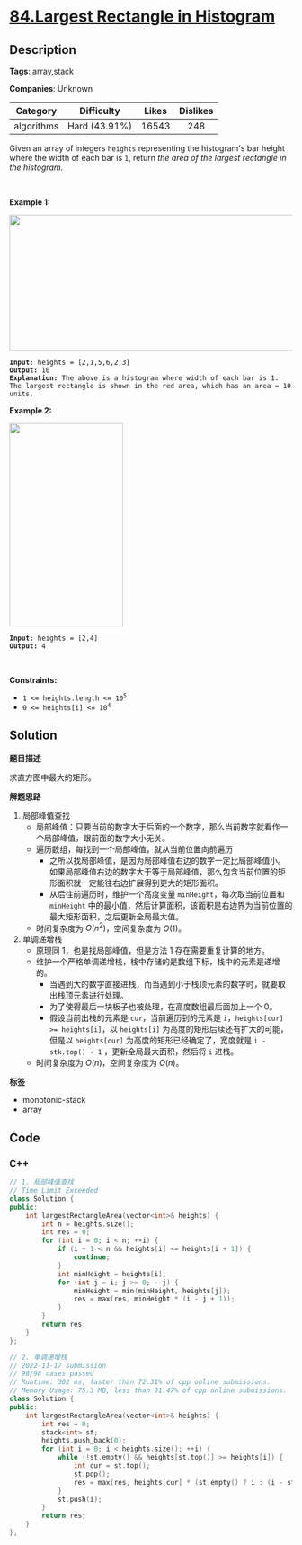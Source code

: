 # [84.Largest Rectangle in Histogram](https://leetcode.com/problems/largest-rectangle-in-histogram/description/)

## Description

**Tags**: array,stack

**Companies**: Unknown

|  Category  |  Difficulty   | Likes | Dislikes |
| :--------: | :-----------: | :---: | :------: |
| algorithms | Hard (43.91%) | 16543 |   248    |

<p>Given an array of integers <code>heights</code> representing the histogram&#39;s bar height where the width of each bar is <code>1</code>, return <em>the area of the largest rectangle in the histogram</em>.</p>
<p>&nbsp;</p>
<p><strong class="example">Example 1:</strong></p>
<img alt="" src="https://assets.leetcode.com/uploads/2021/01/04/histogram.jpg" style="width: 522px; height: 242px;" />
<pre><code><strong>Input:</strong> heights = [2,1,5,6,2,3]
<strong>Output:</strong> 10
<strong>Explanation:</strong> The above is a histogram where width of each bar is 1.
The largest rectangle is shown in the red area, which has an area = 10 units.</code></pre>
<p><strong class="example">Example 2:</strong></p>
<img alt="" src="https://assets.leetcode.com/uploads/2021/01/04/histogram-1.jpg" style="width: 202px; height: 362px;" />
<pre><code><strong>Input:</strong> heights = [2,4]
<strong>Output:</strong> 4</code></pre>
<p>&nbsp;</p>
<p><strong>Constraints:</strong></p>
<ul>
  <li><code>1 &lt;= heights.length &lt;= 10<sup>5</sup></code></li>
  <li><code>0 &lt;= heights[i] &lt;= 10<sup>4</sup></code></li>
</ul>

## Solution

**题目描述**

求直方图中最大的矩形。

**解题思路**

1. 局部峰值查找
   - 局部峰值：只要当前的数字大于后面的一个数字，那么当前数字就看作一个局部峰值，跟前面的数字大小无关。
   - 遍历数组，每找到一个局部峰值，就从当前位置向前遍历
     - 之所以找局部峰值，是因为局部峰值右边的数字一定比局部峰值小。如果局部峰值右边的数字大于等于局部峰值，那么包含当前位置的矩形面积就一定能往右边扩展得到更大的矩形面积。
     - 从后往前遍历时，维护一个高度变量 `minHeight`，每次取当前位置和 `minHeight` 中的最小值，然后计算面积，该面积是右边界为当前位置的最大矩形面积，之后更新全局最大值。
   - 时间复杂度为 $O(n^2)$，空间复杂度为 $O(1)$。
2. 单调递增栈
   - 原理同 1，也是找局部峰值，但是方法 1 存在需要重复计算的地方。
   - 维护一个严格单调递增栈，栈中存储的是数组下标，栈中的元素是递增的。
     - 当遇到大的数字直接进栈，而当遇到小于栈顶元素的数字时，就要取出栈顶元素进行处理。
     - 为了使得最后一块板子也被处理，在高度数组最后面加上一个 0。
     - 假设当前出栈的元素是 `cur`，当前遍历到的元素是 `i`，`heights[cur] >= heights[i]`，以 `heights[i]` 为高度的矩形后续还有扩大的可能，但是以 `heights[cur]` 为高度的矩形已经确定了，宽度就是 `i - stk.top() - 1` ，更新全局最大面积，然后将 `i` 进栈。
   - 时间复杂度为 $O(n)$，空间复杂度为 $O(n)$。

**标签**

- monotonic-stack
- array

<!-- code start -->
## Code

### C++

```cpp
// 1. 局部峰值查找
// Time Limit Exceeded
class Solution {
public:
    int largestRectangleArea(vector<int>& heights) {
        int n = heights.size();
        int res = 0;
        for (int i = 0; i < n; ++i) {
            if (i + 1 < n && heights[i] <= heights[i + 1]) {
                continue;
            }
            int minHeight = heights[i];
            for (int j = i; j >= 0; --j) {
                minHeight = min(minHeight, heights[j]);
                res = max(res, minHeight * (i - j + 1));
            }
        }
        return res;
    }
};
```

```cpp
// 2. 单调递增栈
// 2022-11-17 submission
// 98/98 cases passed
// Runtime: 302 ms, faster than 72.31% of cpp online submissions.
// Memory Usage: 75.3 MB, less than 91.47% of cpp online submissions.
class Solution {
public:
    int largestRectangleArea(vector<int>& heights) {
        int res = 0;
        stack<int> st;
        heights.push_back(0);
        for (int i = 0; i < heights.size(); ++i) {
            while (!st.empty() && heights[st.top()] >= heights[i]) {
                int cur = st.top();
                st.pop();
                res = max(res, heights[cur] * (st.empty() ? i : (i - st.top() - 1)));
            }
            st.push(i);
        }
        return res;
    }
};
```

<!-- code end -->
